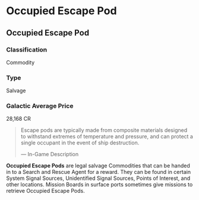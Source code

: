 # Occupied Escape Pod
## Occupied Escape Pod

		

### Classification

Commodity

### Type

Salvage

### Galactic Average Price

28,168 CR

> 
> 
> Escape pods are typically made from composite materials designed to withstand extremes of temperature and pressure, and can protect a single occupant in the event of ship destruction.
> 
> 
> — In-Game Description
> 

**Occupied Escape Pods** are legal salvage Commodities that can be handed in to a Search and Rescue Agent for a reward. They can be found in certain System Signal Sources, Unidentified Signal Sources, Points of Interest, and other locations. Mission Boards in surface ports sometimes give missions to retrieve Occupied Escape Pods.